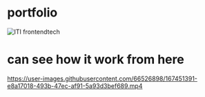 # portfolio
![ITI frontendtech](https://user-images.githubusercontent.com/66526898/167450975-891c287d-7303-4bbb-9657-2b6e8b7ecb47.png)

# can see how it work from here
https://user-images.githubusercontent.com/66526898/167451391-e8a17018-493b-47ec-af91-5a93d3bef689.mp4

